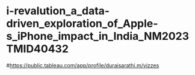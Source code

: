 # i-revalution_a_data-driven_exploration_of_Apple-s_iPhone_impact_in_India_NM2023TMID40432
#https://public.tableau.com/app/profile/duraisarathi.m/vizzes

